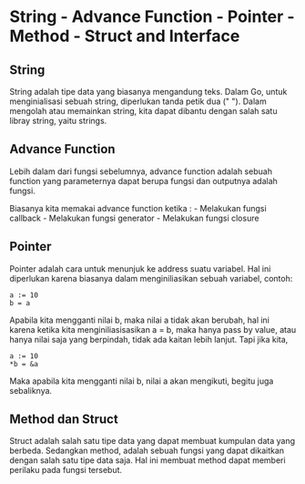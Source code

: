 # String - Advance Function - Pointer - Method - Struct and Interface

## String
String adalah tipe data yang biasanya mengandung teks. Dalam Go, untuk menginialisasi sebuah string, diperlukan tanda petik dua (" "). Dalam mengolah atau memainkan string, kita dapat dibantu dengan salah satu libray string, yaitu strings.

## Advance Function
Lebih dalam dari fungsi sebelumnya, advance function adalah sebuah function yang parameternya dapat berupa fungsi dan outputnya adalah fungsi. 

Biasanya kita memakai advance function ketika :
    - Melakukan fungsi callback
    - Melakukan fungsi generator
    - Melakukan fungsi closure

## Pointer
Pointer adalah cara untuk menunjuk ke address suatu variabel. Hal ini diperlukan karena biasanya dalam menginiliasikan sebuah variabel, contoh:
```
a := 10
b = a
```
Apabila kita mengganti nilai b, maka nilai a tidak akan berubah, hal ini karena ketika kita menginiliasisasikan a = b, maka hanya pass by value, atau hanya nilai saja yang berpindah, tidak ada kaitan lebih lanjut. Tapi jika kita,
```
a := 10
*b = &a
```
Maka apabila kita mengganti nilai b, nilai a akan mengikuti, begitu juga sebaliknya.

## Method dan Struct
Struct adalah salah satu tipe data  yang dapat membuat kumpulan data yang berbeda. Sedangkan method, adalah sebuah fungsi yang dapat dikaitkan dengan salah satu tipe data saja. Hal ini membuat method dapat memberi perilaku pada fungsi tersebut.